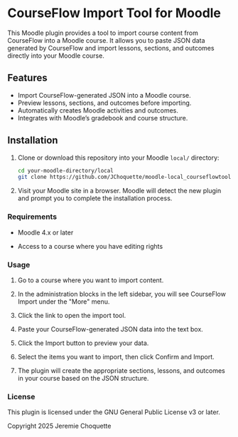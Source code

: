 # CourseFlow Import Tool for Moodle

This Moodle plugin provides a tool to import course content from CourseFlow into a Moodle course. It allows you to paste JSON data generated by CourseFlow and import lessons, sections, and outcomes directly into your Moodle course.

## Features

- Import CourseFlow-generated JSON into a Moodle course.
- Preview lessons, sections, and outcomes before importing.
- Automatically creates Moodle activities and outcomes.
- Integrates with Moodle’s gradebook and course structure.

## Installation

1. Clone or download this repository into your Moodle `local/` directory:

   ```bash
   cd your-moodle-directory/local
   git clone https://github.com/JChoquette/moodle-local_courseflowtool.git courseflowtool
   ```

2. Visit your Moodle site in a browser. Moodle will detect the new plugin and prompt you to complete the installation process.

### Requirements

 - Moodle 4.x or later

 - Access to a course where you have editing rights

### Usage

1. Go to a course where you want to import content.

1. In the administration blocks in the left sidebar, you will see CourseFlow Import under the "More" menu.

2. Click the link to open the import tool.

3. Paste your CourseFlow-generated JSON data into the text box.

4. Click the Import button to preview your data.

5. Select the items you want to import, then click Confirm and Import.

6. The plugin will create the appropriate sections, lessons, and outcomes in your course based on the JSON structure.


### License

This plugin is licensed under the GNU General Public License v3 or later.

Copyright 2025 Jeremie Choquette
